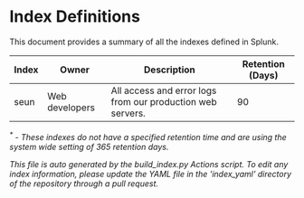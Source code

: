 # Index Definitions

This document provides a summary of all the indexes defined in Splunk.

|Index|Owner|Description|Retention (Days)|
|-|-|-|-|
|seun|Web developers|All access and error logs from our production web servers.|90|

_<sup>*</sup> - These indexes do not have a specified retention time and are using the system wide setting of 365 retention days._

*This file is auto generated by the build_index.py Actions script. To edit any index information, please update the YAML file in the 'index_yaml' directory of the repository through a pull request.*
